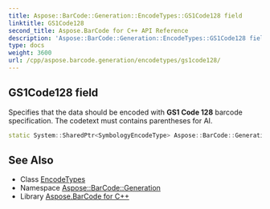```yaml
---
title: Aspose::BarCode::Generation::EncodeTypes::GS1Code128 field
linktitle: GS1Code128
second_title: Aspose.BarCode for C++ API Reference
description: 'Aspose::BarCode::Generation::EncodeTypes::GS1Code128 field. Specifies that the data should be encoded with GS1 Code 128 barcode specification. The codetext must contains parentheses for AI in C++.'
type: docs
weight: 3600
url: /cpp/aspose.barcode.generation/encodetypes/gs1code128/
---
```

## GS1Code128 field


Specifies that the data should be encoded with **GS1 Code 128** barcode specification. The codetext must contains parentheses for AI.

```cpp
static System::SharedPtr<SymbologyEncodeType> Aspose::BarCode::Generation::EncodeTypes::GS1Code128
```

## See Also

* Class [EncodeTypes](../)
* Namespace [Aspose::BarCode::Generation](../../)
* Library [Aspose.BarCode for C++](../../../)
